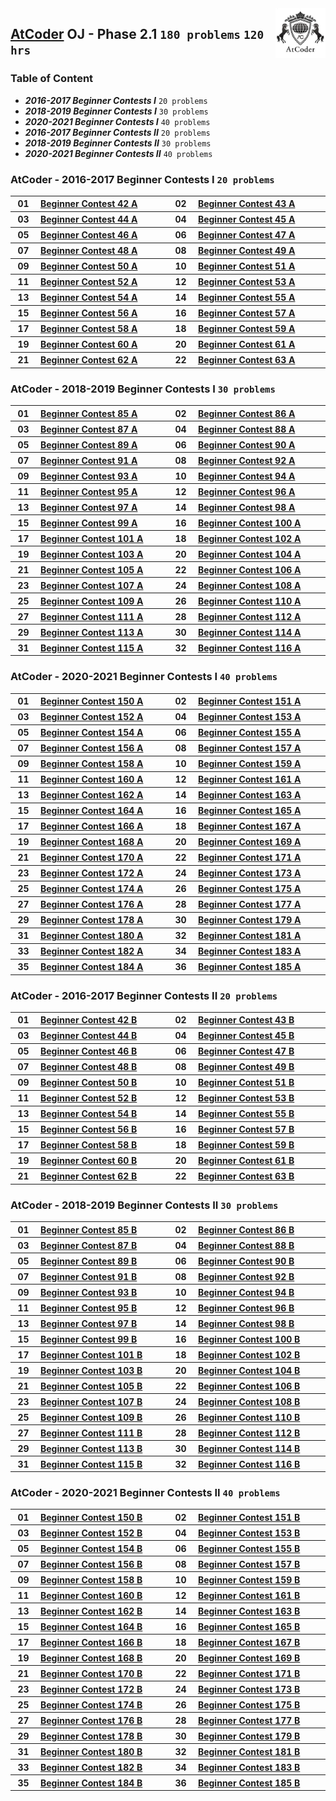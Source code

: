 <img align="right" width="80" src="/logos/atcoder.jpg">

## [AtCoder](https://atcoder.jp/) OJ - Phase 2.1 `180 problems` `120 hrs`

### Table of Content

- ***2016-2017 Beginner Contests I***      `20 problems`
- ***2018-2019 Beginner Contests I***      `30 problems`
- ***2020-2021 Beginner Contests I***      `40 problems`
- ***2016-2017 Beginner Contests II***     `20 problems`
- ***2018-2019 Beginner Contests II***     `30 problems`
- ***2020-2021 Beginner Contests II***     `40 problems`

### AtCoder - 2016-2017 Beginner Contests I `20 problems`

<table>
    <tbody>
        <tr>
<th align="center" width="50px">01</th><th align="left" width="550px"><a href="https://atcoder.jp/contests/abc042/tasks/abc042_a">Beginner Contest 42 A</a></th>
<th align="center" width="50px">02</th><th align="left" width="550px"><a href="https://atcoder.jp/contests/abc043/tasks/abc043_a">Beginner Contest 43 A</a></th>
        </tr>
        <tr>
<th align="center" width="50px">03</th><th align="left" width="550px"><a href="https://atcoder.jp/contests/abc044/tasks/abc044_a">Beginner Contest 44 A</a></th>
<th align="center" width="50px">04</th><th align="left" width="550px"><a href="https://atcoder.jp/contests/abc045/tasks/abc045_a">Beginner Contest 45 A</a></th>
        </tr>
        <tr>
<th align="center" width="50px">05</th><th align="left" width="550px"><a href="https://atcoder.jp/contests/abc046/tasks/abc046_a">Beginner Contest 46 A</a></th>
<th align="center" width="50px">06</th><th align="left" width="550px"><a href="https://atcoder.jp/contests/abc047/tasks/abc047_a">Beginner Contest 47 A</a></th>
        </tr>
        <tr>
<th align="center" width="50px">07</th><th align="left" width="550px"><a href="https://atcoder.jp/contests/abc048/tasks/abc048_a">Beginner Contest 48 A</a></th>
<th align="center" width="50px">08</th><th align="left" width="550px"><a href="https://atcoder.jp/contests/abc049/tasks/abc049_a">Beginner Contest 49 A</a></th>
        </tr>
        <tr>
<th align="center" width="50px">09</th><th align="left" width="550px"><a href="https://atcoder.jp/contests/abc050/tasks/abc050_a">Beginner Contest 50 A</a></th>
<th align="center" width="50px">10</th><th align="left" width="550px"><a href="https://atcoder.jp/contests/abc051/tasks/abc051_a">Beginner Contest 51 A</a></th>
        </tr>
        <tr>
<th align="center" width="50px">11</th><th align="left" width="550px"><a href="https://atcoder.jp/contests/abc052/tasks/abc052_a">Beginner Contest 52 A</a></th>
<th align="center" width="50px">12</th><th align="left" width="550px"><a href="https://atcoder.jp/contests/abc053/tasks/abc053_a">Beginner Contest 53 A</a></th>
        </tr>
        <tr>
<th align="center" width="50px">13</th><th align="left" width="550px"><a href="https://atcoder.jp/contests/abc054/tasks/abc054_a">Beginner Contest 54 A</a></th>
<th align="center" width="50px">14</th><th align="left" width="550px"><a href="https://atcoder.jp/contests/abc055/tasks/abc055_a">Beginner Contest 55 A</a></th>
        </tr>
        <tr>
<th align="center" width="50px">15</th><th align="left" width="550px"><a href="https://atcoder.jp/contests/abc056/tasks/abc056_a">Beginner Contest 56 A</a></th>
<th align="center" width="50px">16</th><th align="left" width="550px"><a href="https://atcoder.jp/contests/abc057/tasks/abc057_a">Beginner Contest 57 A</a></th>
        </tr>
        <tr>
<th align="center" width="50px">17</th><th align="left" width="550px"><a href="https://atcoder.jp/contests/abc058/tasks/abc058_a">Beginner Contest 58 A</a></th>
<th align="center" width="50px">18</th><th align="left" width="550px"><a href="https://atcoder.jp/contests/abc059/tasks/abc059_a">Beginner Contest 59 A</a></th>
        </tr>
        <tr>
<th align="center" width="50px">19</th><th align="left" width="550px"><a href="https://atcoder.jp/contests/abc060/tasks/abc060_a">Beginner Contest 60 A</a></th>
<th align="center" width="50px">20</th><th align="left" width="550px"><a href="https://atcoder.jp/contests/abc061/tasks/abc061_a">Beginner Contest 61 A</a></th>
        </tr>
        <tr>
<th align="center" width="50px">21</th><th align="left" width="550px"><a href="https://atcoder.jp/contests/abc062/tasks/abc062_a">Beginner Contest 62 A</a></th>
<th align="center" width="50px">22</th><th align="left" width="550px"><a href="https://atcoder.jp/contests/abc063/tasks/abc063_a">Beginner Contest 63 A</a></th>
        </tr>
    </tbody>
</table>

### AtCoder - 2018-2019 Beginner Contests I `30 problems`

<table>
    <tbody>
        <tr>
<th align="center" width="50px">01</th><th align="left" width="550px"><a href="https://atcoder.jp/contests/abc085/tasks/abc085_a">Beginner Contest 85 A</a></th>
<th align="center" width="50px">02</th><th align="left" width="550px"><a href="https://atcoder.jp/contests/abc086/tasks/abc086_a">Beginner Contest 86 A</a></th>
        </tr>
        <tr>
<th align="center" width="50px">03</th><th align="left" width="550px"><a href="https://atcoder.jp/contests/abc087/tasks/abc087_a">Beginner Contest 87 A</a></th>
<th align="center" width="50px">04</th><th align="left" width="550px"><a href="https://atcoder.jp/contests/abc088/tasks/abc088_a">Beginner Contest 88 A</a></th>
        </tr>
        <tr>
<th align="center" width="50px">05</th><th align="left" width="550px"><a href="https://atcoder.jp/contests/abc089/tasks/abc089_a">Beginner Contest 89 A</a></th>
<th align="center" width="50px">06</th><th align="left" width="550px"><a href="https://atcoder.jp/contests/abc090/tasks/abc090_a">Beginner Contest 90 A</a></th>
        </tr>
        <tr>
<th align="center" width="50px">07</th><th align="left" width="550px"><a href="https://atcoder.jp/contests/abc091/tasks/abc091_a">Beginner Contest 91 A</a></th>
<th align="center" width="50px">08</th><th align="left" width="550px"><a href="https://atcoder.jp/contests/abc092/tasks/abc092_a">Beginner Contest 92 A</a></th>
        </tr>
        <tr>
<th align="center" width="50px">09</th><th align="left" width="550px"><a href="https://atcoder.jp/contests/abc093/tasks/abc093_a">Beginner Contest 93 A</a></th>
<th align="center" width="50px">10</th><th align="left" width="550px"><a href="https://atcoder.jp/contests/abc094/tasks/abc094_a">Beginner Contest 94 A</a></th>
        </tr>
        <tr>
<th align="center" width="50px">11</th><th align="left" width="550px"><a href="https://atcoder.jp/contests/abc095/tasks/abc095_a">Beginner Contest 95 A</a></th>
<th align="center" width="50px">12</th><th align="left" width="550px"><a href="https://atcoder.jp/contests/abc096/tasks/abc096_a">Beginner Contest 96 A</a></th>
        </tr>
        <tr>
<th align="center" width="50px">13</th><th align="left" width="550px"><a href="https://atcoder.jp/contests/abc097/tasks/abc097_a">Beginner Contest 97 A</a></th>
<th align="center" width="50px">14</th><th align="left" width="550px"><a href="https://atcoder.jp/contests/abc098/tasks/abc098_a">Beginner Contest 98 A</a></th>
        </tr>
        <tr>
<th align="center" width="50px">15</th><th align="left" width="550px"><a href="https://atcoder.jp/contests/abc099/tasks/abc099_a">Beginner Contest 99 A</a></th>
<th align="center" width="50px">16</th><th align="left" width="550px"><a href="https://atcoder.jp/contests/abc100/tasks/abc100_a">Beginner Contest 100 A</a></th>
        </tr>
        <tr>
<th align="center" width="50px">17</th><th align="left" width="550px"><a href="https://atcoder.jp/contests/abc101/tasks/abc101_a">Beginner Contest 101 A</a></th>
<th align="center" width="50px">18</th><th align="left" width="550px"><a href="https://atcoder.jp/contests/abc102/tasks/abc102_a">Beginner Contest 102 A</a></th>
        </tr>
        <tr>
<th align="center" width="50px">19</th><th align="left" width="550px"><a href="https://atcoder.jp/contests/abc103/tasks/abc103_a">Beginner Contest 103 A</a></th>
<th align="center" width="50px">20</th><th align="left" width="550px"><a href="https://atcoder.jp/contests/abc104/tasks/abc104_a">Beginner Contest 104 A</a></th>
        </tr>
        <tr>
<th align="center" width="50px">21</th><th align="left" width="550px"><a href="https://atcoder.jp/contests/abc105/tasks/abc105_a">Beginner Contest 105 A</a></th>
<th align="center" width="50px">22</th><th align="left" width="550px"><a href="https://atcoder.jp/contests/abc106/tasks/abc106_a">Beginner Contest 106 A</a></th>
        </tr>
        <tr>
<th align="center" width="50px">23</th><th align="left" width="550px"><a href="https://atcoder.jp/contests/abc107/tasks/abc107_a">Beginner Contest 107 A</a></th>
<th align="center" width="50px">24</th><th align="left" width="550px"><a href="https://atcoder.jp/contests/abc108/tasks/abc108_a">Beginner Contest 108 A</a></th>
        </tr>
        <tr>
<th align="center" width="50px">25</th><th align="left" width="550px"><a href="https://atcoder.jp/contests/abc109/tasks/abc109_a">Beginner Contest 109 A</a></th>
<th align="center" width="50px">26</th><th align="left" width="550px"><a href="https://atcoder.jp/contests/abc110/tasks/abc110_a">Beginner Contest 110 A</a></th>
        </tr>
        <tr>
<th align="center" width="50px">27</th><th align="left" width="550px"><a href="https://atcoder.jp/contests/abc111/tasks/abc111_a">Beginner Contest 111 A</a></th>
<th align="center" width="50px">28</th><th align="left" width="550px"><a href="https://atcoder.jp/contests/abc112/tasks/abc112_a">Beginner Contest 112 A</a></th>
        </tr>
        <tr>
<th align="center" width="50px">29</th><th align="left" width="550px"><a href="https://atcoder.jp/contests/abc113/tasks/abc113_a">Beginner Contest 113 A</a></th>
<th align="center" width="50px">30</th><th align="left" width="550px"><a href="https://atcoder.jp/contests/abc114/tasks/abc114_a">Beginner Contest 114 A</a></th>
        </tr>
        <tr>
<th align="center" width="50px">31</th><th align="left" width="550px"><a href="https://atcoder.jp/contests/abc115/tasks/abc115_a">Beginner Contest 115 A</a></th>
<th align="center" width="50px">32</th><th align="left" width="550px"><a href="https://atcoder.jp/contests/abc116/tasks/abc116_a">Beginner Contest 116 A</a></th>
        </tr>
    </tbody>
</table>

### AtCoder - 2020-2021 Beginner Contests I `40 problems`

<table>
    <tbody>
        <tr>
<th align="center" width="50px">01</th><th align="left" width="550px"><a href="https://atcoder.jp/contests/abc150/tasks/abc150_a">Beginner Contest 150 A</a></th>
<th align="center" width="50px">02</th><th align="left" width="550px"><a href="https://atcoder.jp/contests/abc151/tasks/abc151_a">Beginner Contest 151 A</a></th>
        </tr>
        <tr>
<th align="center" width="50px">03</th><th align="left" width="550px"><a href="https://atcoder.jp/contests/abc152/tasks/abc152_a">Beginner Contest 152 A</a></th>
<th align="center" width="50px">04</th><th align="left" width="550px"><a href="https://atcoder.jp/contests/abc153/tasks/abc153_a">Beginner Contest 153 A</a></th>
        </tr>
        <tr>
<th align="center" width="50px">05</th><th align="left" width="550px"><a href="https://atcoder.jp/contests/abc154/tasks/abc154_a">Beginner Contest 154 A</a></th>
<th align="center" width="50px">06</th><th align="left" width="550px"><a href="https://atcoder.jp/contests/abc155/tasks/abc155_a">Beginner Contest 155 A</a></th>
        </tr>
        <tr>
<th align="center" width="50px">07</th><th align="left" width="550px"><a href="https://atcoder.jp/contests/abc156/tasks/abc156_a">Beginner Contest 156 A</a></th>
<th align="center" width="50px">08</th><th align="left" width="550px"><a href="https://atcoder.jp/contests/abc157/tasks/abc157_a">Beginner Contest 157 A</a></th>
        </tr>
        <tr>
<th align="center" width="50px">09</th><th align="left" width="550px"><a href="https://atcoder.jp/contests/abc158/tasks/abc158_a">Beginner Contest 158 A</a></th>
<th align="center" width="50px">10</th><th align="left" width="550px"><a href="https://atcoder.jp/contests/abc159/tasks/abc159_a">Beginner Contest 159 A</a></th>
        </tr>
        <tr>
<th align="center" width="50px">11</th><th align="left" width="550px"><a href="https://atcoder.jp/contests/abc160/tasks/abc160_a">Beginner Contest 160 A</a></th>
<th align="center" width="50px">12</th><th align="left" width="550px"><a href="https://atcoder.jp/contests/abc161/tasks/abc161_a">Beginner Contest 161 A</a></th>
        </tr>
        <tr>
<th align="center" width="50px">13</th><th align="left" width="550px"><a href="https://atcoder.jp/contests/abc162/tasks/abc162_a">Beginner Contest 162 A</a></th>
<th align="center" width="50px">14</th><th align="left" width="550px"><a href="https://atcoder.jp/contests/abc163/tasks/abc163_a">Beginner Contest 163 A</a></th>
        </tr>
        <tr>
<th align="center" width="50px">15</th><th align="left" width="550px"><a href="https://atcoder.jp/contests/abc164/tasks/abc164_a">Beginner Contest 164 A</a></th>
<th align="center" width="50px">16</th><th align="left" width="550px"><a href="https://atcoder.jp/contests/abc165/tasks/abc165_a">Beginner Contest 165 A</a></th>
        </tr>
        <tr>
<th align="center" width="50px">17</th><th align="left" width="550px"><a href="https://atcoder.jp/contests/abc166/tasks/abc166_a">Beginner Contest 166 A</a></th>
<th align="center" width="50px">18</th><th align="left" width="550px"><a href="https://atcoder.jp/contests/abc167/tasks/abc167_a">Beginner Contest 167 A</a></th>
        </tr>
        <tr>
<th align="center" width="50px">19</th><th align="left" width="550px"><a href="https://atcoder.jp/contests/abc168/tasks/abc168_a">Beginner Contest 168 A</a></th>
<th align="center" width="50px">20</th><th align="left" width="550px"><a href="https://atcoder.jp/contests/abc169/tasks/abc169_a">Beginner Contest 169 A</a></th>
        </tr>
        <tr>
<th align="center" width="50px">21</th><th align="left" width="550px"><a href="https://atcoder.jp/contests/abc170/tasks/abc170_a">Beginner Contest 170 A</a></th>
<th align="center" width="50px">22</th><th align="left" width="550px"><a href="https://atcoder.jp/contests/abc171/tasks/abc171_a">Beginner Contest 171 A</a></th>
        </tr>
        <tr>
<th align="center" width="50px">23</th><th align="left" width="550px"><a href="https://atcoder.jp/contests/abc172/tasks/abc172_a">Beginner Contest 172 A</a></th>
<th align="center" width="50px">24</th><th align="left" width="550px"><a href="https://atcoder.jp/contests/abc173/tasks/abc173_a">Beginner Contest 173 A</a></th>
        </tr>
        <tr>
<th align="center" width="50px">25</th><th align="left" width="550px"><a href="https://atcoder.jp/contests/abc174/tasks/abc174_a">Beginner Contest 174 A</a></th>
<th align="center" width="50px">26</th><th align="left" width="550px"><a href="https://atcoder.jp/contests/abc175/tasks/abc175_a">Beginner Contest 175 A</a></th>
        </tr>
        <tr>
<th align="center" width="50px">27</th><th align="left" width="550px"><a href="https://atcoder.jp/contests/abc176/tasks/abc176_a">Beginner Contest 176 A</a></th>
<th align="center" width="50px">28</th><th align="left" width="550px"><a href="https://atcoder.jp/contests/abc177/tasks/abc177_a">Beginner Contest 177 A</a></th>
        </tr>
        <tr>
<th align="center" width="50px">29</th><th align="left" width="550px"><a href="https://atcoder.jp/contests/abc178/tasks/abc178_a">Beginner Contest 178 A</a></th>
<th align="center" width="50px">30</th><th align="left" width="550px"><a href="https://atcoder.jp/contests/abc179/tasks/abc179_a">Beginner Contest 179 A</a></th>
        </tr>
        <tr>
<th align="center" width="50px">31</th><th align="left" width="550px"><a href="https://atcoder.jp/contests/abc180/tasks/abc180_a">Beginner Contest 180 A</a></th>
<th align="center" width="50px">32</th><th align="left" width="550px"><a href="https://atcoder.jp/contests/abc181/tasks/abc181_a">Beginner Contest 181 A</a></th>
        </tr>
        <tr>
<th align="center" width="50px">33</th><th align="left" width="550px"><a href="https://atcoder.jp/contests/abc182/tasks/abc182_a">Beginner Contest 182 A</a></th>
<th align="center" width="50px">34</th><th align="left" width="550px"><a href="https://atcoder.jp/contests/abc183/tasks/abc183_a">Beginner Contest 183 A</a></th>
        </tr>
        <tr>
<th align="center" width="50px">35</th><th align="left" width="550px"><a href="https://atcoder.jp/contests/abc184/tasks/abc184_a">Beginner Contest 184 A</a></th>
<th align="center" width="50px">36</th><th align="left" width="550px"><a href="https://atcoder.jp/contests/abc185/tasks/abc185_a">Beginner Contest 185 A</a></th>
        </tr>
    </tbody>
</table>

### AtCoder - 2016-2017 Beginner Contests II `20 problems`

<table>
    <tbody>
        <tr>
<th align="center" width="50px">01</th><th align="left" width="550px"><a href="https://atcoder.jp/contests/abc042/tasks/abc042_b">Beginner Contest 42 B</a></th>
<th align="center" width="50px">02</th><th align="left" width="550px"><a href="https://atcoder.jp/contests/abc043/tasks/abc043_b">Beginner Contest 43 B</a></th>
        </tr>
        <tr>
<th align="center" width="50px">03</th><th align="left" width="550px"><a href="https://atcoder.jp/contests/abc044/tasks/abc044_b">Beginner Contest 44 B</a></th>
<th align="center" width="50px">04</th><th align="left" width="550px"><a href="https://atcoder.jp/contests/abc045/tasks/abc045_b">Beginner Contest 45 B</a></th>
        </tr>
        <tr>
<th align="center" width="50px">05</th><th align="left" width="550px"><a href="https://atcoder.jp/contests/abc046/tasks/abc046_b">Beginner Contest 46 B</a></th>
<th align="center" width="50px">06</th><th align="left" width="550px"><a href="https://atcoder.jp/contests/abc047/tasks/abc047_b">Beginner Contest 47 B</a></th>
        </tr>
        <tr>
<th align="center" width="50px">07</th><th align="left" width="550px"><a href="https://atcoder.jp/contests/abc048/tasks/abc048_b">Beginner Contest 48 B</a></th>
<th align="center" width="50px">08</th><th align="left" width="550px"><a href="https://atcoder.jp/contests/abc049/tasks/abc049_b">Beginner Contest 49 B</a></th>
        </tr>
        <tr>
<th align="center" width="50px">09</th><th align="left" width="550px"><a href="https://atcoder.jp/contests/abc050/tasks/abc050_b">Beginner Contest 50 B</a></th>
<th align="center" width="50px">10</th><th align="left" width="550px"><a href="https://atcoder.jp/contests/abc051/tasks/abc051_b">Beginner Contest 51 B</a></th>
        </tr>
        <tr>
<th align="center" width="50px">11</th><th align="left" width="550px"><a href="https://atcoder.jp/contests/abc052/tasks/abc052_b">Beginner Contest 52 B</a></th>
<th align="center" width="50px">12</th><th align="left" width="550px"><a href="https://atcoder.jp/contests/abc053/tasks/abc053_b">Beginner Contest 53 B</a></th>
        </tr>
        <tr>
<th align="center" width="50px">13</th><th align="left" width="550px"><a href="https://atcoder.jp/contests/abc054/tasks/abc054_b">Beginner Contest 54 B</a></th>
<th align="center" width="50px">14</th><th align="left" width="550px"><a href="https://atcoder.jp/contests/abc055/tasks/abc055_b">Beginner Contest 55 B</a></th>
        </tr>
        <tr>
<th align="center" width="50px">15</th><th align="left" width="550px"><a href="https://atcoder.jp/contests/abc056/tasks/abc056_b">Beginner Contest 56 B</a></th>
<th align="center" width="50px">16</th><th align="left" width="550px"><a href="https://atcoder.jp/contests/abc057/tasks/abc057_b">Beginner Contest 57 B</a></th>
        </tr>
        <tr>
<th align="center" width="50px">17</th><th align="left" width="550px"><a href="https://atcoder.jp/contests/abc058/tasks/abc058_b">Beginner Contest 58 B</a></th>
<th align="center" width="50px">18</th><th align="left" width="550px"><a href="https://atcoder.jp/contests/abc059/tasks/abc059_b">Beginner Contest 59 B</a></th>
        </tr>
        <tr>
<th align="center" width="50px">19</th><th align="left" width="550px"><a href="https://atcoder.jp/contests/abc060/tasks/abc060_b">Beginner Contest 60 B</a></th>
<th align="center" width="50px">20</th><th align="left" width="550px"><a href="https://atcoder.jp/contests/abc061/tasks/abc061_b">Beginner Contest 61 B</a></th>
        </tr>
        <tr>
<th align="center" width="50px">21</th><th align="left" width="550px"><a href="https://atcoder.jp/contests/abc062/tasks/abc062_b">Beginner Contest 62 B</a></th>
<th align="center" width="50px">22</th><th align="left" width="550px"><a href="https://atcoder.jp/contests/abc063/tasks/abc063_b">Beginner Contest 63 B</a></th>
        </tr>
    </tbody>
</table>

### AtCoder - 2018-2019 Beginner Contests II `30 problems`

<table>
    <tbody>
        <tr>
<th align="center" width="50px">01</th><th align="left" width="550px"><a href="https://atcoder.jp/contests/abc085/tasks/abc085_b">Beginner Contest 85 B</a></th>
<th align="center" width="50px">02</th><th align="left" width="550px"><a href="https://atcoder.jp/contests/abc086/tasks/abc086_b">Beginner Contest 86 B</a></th>
        </tr>
        <tr>
<th align="center" width="50px">03</th><th align="left" width="550px"><a href="https://atcoder.jp/contests/abc087/tasks/abc087_b">Beginner Contest 87 B</a></th>
<th align="center" width="50px">04</th><th align="left" width="550px"><a href="https://atcoder.jp/contests/abc088/tasks/abc088_b">Beginner Contest 88 B</a></th>
        </tr>
        <tr>
<th align="center" width="50px">05</th><th align="left" width="550px"><a href="https://atcoder.jp/contests/abc089/tasks/abc089_b">Beginner Contest 89 B</a></th>
<th align="center" width="50px">06</th><th align="left" width="550px"><a href="https://atcoder.jp/contests/abc090/tasks/abc090_b">Beginner Contest 90 B</a></th>
        </tr>
        <tr>
<th align="center" width="50px">07</th><th align="left" width="550px"><a href="https://atcoder.jp/contests/abc091/tasks/abc091_b">Beginner Contest 91 B</a></th>
<th align="center" width="50px">08</th><th align="left" width="550px"><a href="https://atcoder.jp/contests/abc092/tasks/abc092_b">Beginner Contest 92 B</a></th>
        </tr>
        <tr>
<th align="center" width="50px">09</th><th align="left" width="550px"><a href="https://atcoder.jp/contests/abc093/tasks/abc093_b">Beginner Contest 93 B</a></th>
<th align="center" width="50px">10</th><th align="left" width="550px"><a href="https://atcoder.jp/contests/abc094/tasks/abc094_b">Beginner Contest 94 B</a></th>
        </tr>
        <tr>
<th align="center" width="50px">11</th><th align="left" width="550px"><a href="https://atcoder.jp/contests/abc095/tasks/abc095_b">Beginner Contest 95 B</a></th>
<th align="center" width="50px">12</th><th align="left" width="550px"><a href="https://atcoder.jp/contests/abc096/tasks/abc096_b">Beginner Contest 96 B</a></th>
        </tr>
        <tr>
<th align="center" width="50px">13</th><th align="left" width="550px"><a href="https://atcoder.jp/contests/abc097/tasks/abc097_b">Beginner Contest 97 B</a></th>
<th align="center" width="50px">14</th><th align="left" width="550px"><a href="https://atcoder.jp/contests/abc098/tasks/abc098_b">Beginner Contest 98 B</a></th>
        </tr>
        <tr>
<th align="center" width="50px">15</th><th align="left" width="550px"><a href="https://atcoder.jp/contests/abc099/tasks/abc099_b">Beginner Contest 99 B</a></th>
<th align="center" width="50px">16</th><th align="left" width="550px"><a href="https://atcoder.jp/contests/abc100/tasks/abc100_b">Beginner Contest 100 B</a></th>
        </tr>
        <tr>
<th align="center" width="50px">17</th><th align="left" width="550px"><a href="https://atcoder.jp/contests/abc101/tasks/abc101_b">Beginner Contest 101 B</a></th>
<th align="center" width="50px">18</th><th align="left" width="550px"><a href="https://atcoder.jp/contests/abc102/tasks/abc102_b">Beginner Contest 102 B</a></th>
        </tr>
        <tr>
<th align="center" width="50px">19</th><th align="left" width="550px"><a href="https://atcoder.jp/contests/abc103/tasks/abc103_b">Beginner Contest 103 B</a></th>
<th align="center" width="50px">20</th><th align="left" width="550px"><a href="https://atcoder.jp/contests/abc104/tasks/abc104_b">Beginner Contest 104 B</a></th>
        </tr>
        <tr>
<th align="center" width="50px">21</th><th align="left" width="550px"><a href="https://atcoder.jp/contests/abc105/tasks/abc105_b">Beginner Contest 105 B</a></th>
<th align="center" width="50px">22</th><th align="left" width="550px"><a href="https://atcoder.jp/contests/abc106/tasks/abc106_b">Beginner Contest 106 B</a></th>
        </tr>
        <tr>
<th align="center" width="50px">23</th><th align="left" width="550px"><a href="https://atcoder.jp/contests/abc107/tasks/abc107_b">Beginner Contest 107 B</a></th>
<th align="center" width="50px">24</th><th align="left" width="550px"><a href="https://atcoder.jp/contests/abc108/tasks/abc108_b">Beginner Contest 108 B</a></th>
        </tr>
        <tr>
<th align="center" width="50px">25</th><th align="left" width="550px"><a href="https://atcoder.jp/contests/abc109/tasks/abc109_b">Beginner Contest 109 B</a></th>
<th align="center" width="50px">26</th><th align="left" width="550px"><a href="https://atcoder.jp/contests/abc110/tasks/abc110_b">Beginner Contest 110 B</a></th>
        </tr>
        <tr>
<th align="center" width="50px">27</th><th align="left" width="550px"><a href="https://atcoder.jp/contests/abc111/tasks/abc111_b">Beginner Contest 111 B</a></th>
<th align="center" width="50px">28</th><th align="left" width="550px"><a href="https://atcoder.jp/contests/abc112/tasks/abc112_b">Beginner Contest 112 B</a></th>
        </tr>
        <tr>
<th align="center" width="50px">29</th><th align="left" width="550px"><a href="https://atcoder.jp/contests/abc113/tasks/abc113_b">Beginner Contest 113 B</a></th>
<th align="center" width="50px">30</th><th align="left" width="550px"><a href="https://atcoder.jp/contests/abc114/tasks/abc114_b">Beginner Contest 114 B</a></th>
        </tr>
        <tr>
<th align="center" width="50px">31</th><th align="left" width="550px"><a href="https://atcoder.jp/contests/abc115/tasks/abc115_b">Beginner Contest 115 B</a></th>
<th align="center" width="50px">32</th><th align="left" width="550px"><a href="https://atcoder.jp/contests/abc116/tasks/abc116_b">Beginner Contest 116 B</a></th>
        </tr>
    </tbody>
</table>

### AtCoder - 2020-2021 Beginner Contests II `40 problems`

<table>
    <tbody>
        <tr>
<th align="center" width="50px">01</th><th align="left" width="550px"><a href="https://atcoder.jp/contests/abc150/tasks/abc150_b">Beginner Contest 150 B</a></th>
<th align="center" width="50px">02</th><th align="left" width="550px"><a href="https://atcoder.jp/contests/abc151/tasks/abc151_b">Beginner Contest 151 B</a></th>
        </tr>
        <tr>
<th align="center" width="50px">03</th><th align="left" width="550px"><a href="https://atcoder.jp/contests/abc152/tasks/abc152_b">Beginner Contest 152 B</a></th>
<th align="center" width="50px">04</th><th align="left" width="550px"><a href="https://atcoder.jp/contests/abc153/tasks/abc153_b">Beginner Contest 153 B</a></th>
        </tr>
        <tr>
<th align="center" width="50px">05</th><th align="left" width="550px"><a href="https://atcoder.jp/contests/abc154/tasks/abc154_b">Beginner Contest 154 B</a></th>
<th align="center" width="50px">06</th><th align="left" width="550px"><a href="https://atcoder.jp/contests/abc155/tasks/abc155_b">Beginner Contest 155 B</a></th>
        </tr>
        <tr>
<th align="center" width="50px">07</th><th align="left" width="550px"><a href="https://atcoder.jp/contests/abc156/tasks/abc156_b">Beginner Contest 156 B</a></th>
<th align="center" width="50px">08</th><th align="left" width="550px"><a href="https://atcoder.jp/contests/abc157/tasks/abc157_b">Beginner Contest 157 B</a></th>
        </tr>
        <tr>
<th align="center" width="50px">09</th><th align="left" width="550px"><a href="https://atcoder.jp/contests/abc158/tasks/abc158_b">Beginner Contest 158 B</a></th>
<th align="center" width="50px">10</th><th align="left" width="550px"><a href="https://atcoder.jp/contests/abc159/tasks/abc159_b">Beginner Contest 159 B</a></th>
        </tr>
        <tr>
<th align="center" width="50px">11</th><th align="left" width="550px"><a href="https://atcoder.jp/contests/abc160/tasks/abc160_b">Beginner Contest 160 B</a></th>
<th align="center" width="50px">12</th><th align="left" width="550px"><a href="https://atcoder.jp/contests/abc161/tasks/abc161_b">Beginner Contest 161 B</a></th>
        </tr>
        <tr>
<th align="center" width="50px">13</th><th align="left" width="550px"><a href="https://atcoder.jp/contests/abc162/tasks/abc162_b">Beginner Contest 162 B</a></th>
<th align="center" width="50px">14</th><th align="left" width="550px"><a href="https://atcoder.jp/contests/abc163/tasks/abc163_b">Beginner Contest 163 B</a></th>
        </tr>
        <tr>
<th align="center" width="50px">15</th><th align="left" width="550px"><a href="https://atcoder.jp/contests/abc164/tasks/abc164_b">Beginner Contest 164 B</a></th>
<th align="center" width="50px">16</th><th align="left" width="550px"><a href="https://atcoder.jp/contests/abc165/tasks/abc165_b">Beginner Contest 165 B</a></th>
        </tr>
        <tr>
<th align="center" width="50px">17</th><th align="left" width="550px"><a href="https://atcoder.jp/contests/abc166/tasks/abc166_b">Beginner Contest 166 B</a></th>
<th align="center" width="50px">18</th><th align="left" width="550px"><a href="https://atcoder.jp/contests/abc167/tasks/abc167_b">Beginner Contest 167 B</a></th>
        </tr>
        <tr>
<th align="center" width="50px">19</th><th align="left" width="550px"><a href="https://atcoder.jp/contests/abc168/tasks/abc168_b">Beginner Contest 168 B</a></th>
<th align="center" width="50px">20</th><th align="left" width="550px"><a href="https://atcoder.jp/contests/abc169/tasks/abc169_b">Beginner Contest 169 B</a></th>
        </tr>
        <tr>
<th align="center" width="50px">21</th><th align="left" width="550px"><a href="https://atcoder.jp/contests/abc170/tasks/abc170_b">Beginner Contest 170 B</a></th>
<th align="center" width="50px">22</th><th align="left" width="550px"><a href="https://atcoder.jp/contests/abc171/tasks/abc171_b">Beginner Contest 171 B</a></th>
        </tr>
        <tr>
<th align="center" width="50px">23</th><th align="left" width="550px"><a href="https://atcoder.jp/contests/abc172/tasks/abc172_b">Beginner Contest 172 B</a></th>
<th align="center" width="50px">24</th><th align="left" width="550px"><a href="https://atcoder.jp/contests/abc173/tasks/abc173_b">Beginner Contest 173 B</a></th>
        </tr>
        <tr>
<th align="center" width="50px">25</th><th align="left" width="550px"><a href="https://atcoder.jp/contests/abc174/tasks/abc174_b">Beginner Contest 174 B</a></th>
<th align="center" width="50px">26</th><th align="left" width="550px"><a href="https://atcoder.jp/contests/abc175/tasks/abc175_b">Beginner Contest 175 B</a></th>
        </tr>
        <tr>
<th align="center" width="50px">27</th><th align="left" width="550px"><a href="https://atcoder.jp/contests/abc176/tasks/abc176_b">Beginner Contest 176 B</a></th>
<th align="center" width="50px">28</th><th align="left" width="550px"><a href="https://atcoder.jp/contests/abc177/tasks/abc177_b">Beginner Contest 177 B</a></th>
        </tr>
        <tr>
<th align="center" width="50px">29</th><th align="left" width="550px"><a href="https://atcoder.jp/contests/abc178/tasks/abc178_b">Beginner Contest 178 B</a></th>
<th align="center" width="50px">30</th><th align="left" width="550px"><a href="https://atcoder.jp/contests/abc179/tasks/abc179_b">Beginner Contest 179 B</a></th>
        </tr>
        <tr>
<th align="center" width="50px">31</th><th align="left" width="550px"><a href="https://atcoder.jp/contests/abc180/tasks/abc180_b">Beginner Contest 180 B</a></th>
<th align="center" width="50px">32</th><th align="left" width="550px"><a href="https://atcoder.jp/contests/abc181/tasks/abc181_b">Beginner Contest 181 B</a></th>
        </tr>
        <tr>
<th align="center" width="50px">33</th><th align="left" width="550px"><a href="https://atcoder.jp/contests/abc182/tasks/abc182_b">Beginner Contest 182 B</a></th>
<th align="center" width="50px">34</th><th align="left" width="550px"><a href="https://atcoder.jp/contests/abc183/tasks/abc183_b">Beginner Contest 183 B</a></th>
        </tr>
        <tr>
<th align="center" width="50px">35</th><th align="left" width="550px"><a href="https://atcoder.jp/contests/abc184/tasks/abc184_b">Beginner Contest 184 B</a></th>
<th align="center" width="50px">36</th><th align="left" width="550px"><a href="https://atcoder.jp/contests/abc185/tasks/abc185_b">Beginner Contest 185 B</a></th>
        </tr>
    </tbody>
</table>
